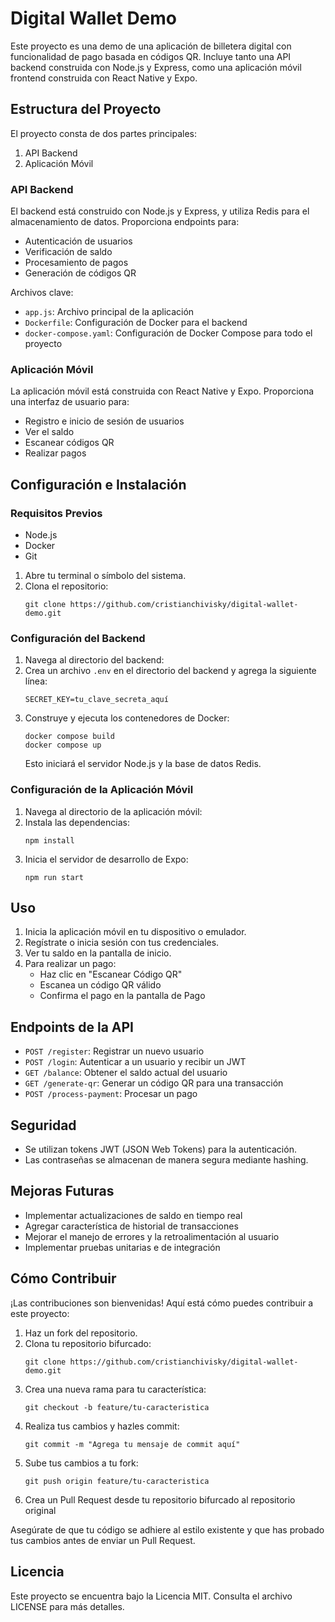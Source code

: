 # Digital Wallet Demo

Este proyecto es una demo de una aplicación de billetera digital con funcionalidad de pago basada en códigos QR. Incluye tanto una API backend construida con Node.js y Express, como una aplicación móvil frontend construida con React Native y Expo.

## Estructura del Proyecto

El proyecto consta de dos partes principales:

1. API Backend
2. Aplicación Móvil

### API Backend

El backend está construido con Node.js y Express, y utiliza Redis para el almacenamiento de datos. Proporciona endpoints para:

- Autenticación de usuarios
- Verificación de saldo
- Procesamiento de pagos
- Generación de códigos QR

Archivos clave:
- `app.js`: Archivo principal de la aplicación
- `Dockerfile`: Configuración de Docker para el backend
- `docker-compose.yaml`: Configuración de Docker Compose para todo el proyecto

### Aplicación Móvil

La aplicación móvil está construida con React Native y Expo. Proporciona una interfaz de usuario para:

- Registro e inicio de sesión de usuarios
- Ver el saldo
- Escanear códigos QR
- Realizar pagos

## Configuración e Instalación

### Requisitos Previos

- Node.js
- Docker
- Git

1. Abre tu terminal o símbolo del sistema.
2. Clona el repositorio:
   ```
   git clone https://github.com/cristianchivisky/digital-wallet-demo.git
   ```

### Configuración del Backend

1. Navega al directorio del backend:
2. Crea un archivo `.env` en el directorio del backend y agrega la siguiente línea:
   ```
   SECRET_KEY=tu_clave_secreta_aquí
   ```
3. Construye y ejecuta los contenedores de Docker:
   ```
   docker compose build
   docker compose up
   ```
   Esto iniciará el servidor Node.js y la base de datos Redis.

### Configuración de la Aplicación Móvil

1. Navega al directorio de la aplicación móvil:
2. Instala las dependencias:
   ```
   npm install
   ```
3. Inicia el servidor de desarrollo de Expo:
   ```
   npm run start
   ```

## Uso

1. Inicia la aplicación móvil en tu dispositivo o emulador.
2. Regístrate o inicia sesión con tus credenciales.
3. Ver tu saldo en la pantalla de inicio.
4. Para realizar un pago:
   - Haz clic en "Escanear Código QR"
   - Escanea un código QR válido
   - Confirma el pago en la pantalla de Pago

## Endpoints de la API

- `POST /register`: Registrar un nuevo usuario
- `POST /login`: Autenticar a un usuario y recibir un JWT
- `GET /balance`: Obtener el saldo actual del usuario
- `GET /generate-qr`: Generar un código QR para una transacción
- `POST /process-payment`: Procesar un pago

## Seguridad

- Se utilizan tokens JWT (JSON Web Tokens) para la autenticación.
- Las contraseñas se almacenan de manera segura mediante hashing.

## Mejoras Futuras

- Implementar actualizaciones de saldo en tiempo real
- Agregar característica de historial de transacciones
- Mejorar el manejo de errores y la retroalimentación al usuario
- Implementar pruebas unitarias e de integración

## Cómo Contribuir

¡Las contribuciones son bienvenidas! Aquí está cómo puedes contribuir a este proyecto:

1. Haz un fork del repositorio.
2. Clona tu repositorio bifurcado:
   ```
   git clone https://github.com/cristianchivisky/digital-wallet-demo.git
   ```
3. Crea una nueva rama para tu característica:
   ```
   git checkout -b feature/tu-caracteristica
   ```
4. Realiza tus cambios y hazles commit:
   ```
   git commit -m "Agrega tu mensaje de commit aquí"
   ```
5. Sube tus cambios a tu fork:
   ```
   git push origin feature/tu-caracteristica
   ```
6. Crea un Pull Request desde tu repositorio bifurcado al repositorio original

Asegúrate de que tu código se adhiere al estilo existente y que has probado tus cambios antes de enviar un Pull Request.

## Licencia

Este proyecto se encuentra bajo la Licencia MIT. Consulta el archivo LICENSE para más detalles.